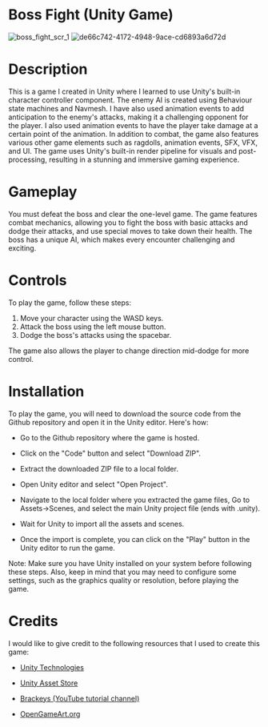 # Boss Fight (Unity Game)

![boss_fight_scr_1](https://user-images.githubusercontent.com/69635889/219737638-5ad7f704-dc84-47f8-b78f-ed08b6f17132.png)
![de66c742-4172-4948-9ace-cd6893a6d72d](https://user-images.githubusercontent.com/69635889/219737926-e8caa21d-0005-4bab-8f87-2dff2ddf0b59.jpeg)

# Description

This is a game I created in Unity where I learned to use Unity's built-in character controller component. The enemy AI is created using Behaviour state machines and Navmesh. I have also used animation events to add anticipation to the enemy's attacks, making it a challenging opponent for the player. I also used animation events to have the player take damage at a certain point of the animation.
In addition to combat, the game also features various other game elements such as ragdolls, animation events, SFX, VFX, and UI. The game uses Unity's built-in render pipeline for visuals and post-processing, resulting in a stunning and immersive gaming experience.

# Gameplay

You must defeat the boss and clear the one-level game. The game features combat mechanics, allowing you to fight the boss with basic attacks and dodge their attacks, and use special moves to take down their health. The boss has a unique AI, which makes every encounter challenging and exciting.

# Controls

To play the game, follow these steps:

1. Move your character using the WASD keys.
2. Attack the boss using the left mouse button.
3. Dodge the boss's attacks using the spacebar.

The game also allows the player to change direction mid-dodge for more control.

# Installation

To play the game, you will need to download the source code from the Github repository and open it in the Unity editor. Here's how:

- Go to the Github repository where the game is hosted.

- Click on the "Code" button and select "Download ZIP".

- Extract the downloaded ZIP file to a local folder.

- Open Unity editor and select "Open Project".

- Navigate to the local folder where you extracted the game files, Go to Assets->Scenes, and select the main Unity project file (ends with .unity).

- Wait for Unity to import all the assets and scenes.

- Once the import is complete, you can click on the "Play" button in the Unity editor to run the game.


Note: Make sure you have Unity installed on your system before following these steps. Also, keep in mind that you may need to configure some settings, such as the graphics quality or resolution, before playing the game.

# Credits

I would like to give credit to the following resources that I used to create this game:

- [Unity Technologies](https://unity.com/)

- [Unity Asset Store](https://assetstore.unity.com/) 

- [Brackeys (YouTube tutorial channel)](https://www.youtube.com/@Brackeys)

- [OpenGameArt.org](https://opengameart.org/)

